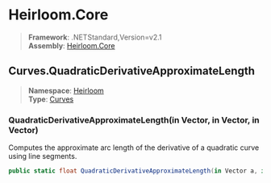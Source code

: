 # Heirloom.Core

> **Framework**: .NETStandard,Version=v2.1  
> **Assembly**: [Heirloom.Core][0]  

## Curves.QuadraticDerivativeApproximateLength

> **Namespace**: [Heirloom][0]  
> **Type**: [Curves][1]  

### QuadraticDerivativeApproximateLength(in Vector, in Vector, in Vector)

Computes the approximate arc length of the derivative of a quadratic curve using line segments.

```cs
public static float QuadraticDerivativeApproximateLength(in Vector a, in Vector b, in Vector c)
```

[0]: ../../../Heirloom.Core.md
[1]: ../Curves.md
